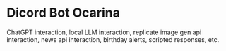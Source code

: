 # Dicord Bot Ocarina
 ChatGPT interaction, local LLM interaction, replicate image gen api interaction, news api interaction, birthday alerts, scripted responses, etc.
